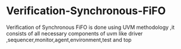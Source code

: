# Verification-Synchronous-FiFO
Verification of Synchronous FiFO is done using UVM methodology ,it consists of all necessary components of uvm like driver ,sequencer,monitor,agent,environment,test and top
